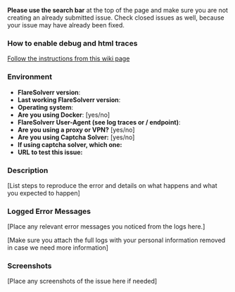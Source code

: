 **Please use the search bar** at the top of the page and make sure you are not creating an already submitted issue.
Check closed issues as well, because your issue may have already been fixed.

### How to enable debug and html traces

[Follow the instructions from this wiki page](https://github.com/FlareSolverr/FlareSolverr/wiki/How-to-enable-debug-and-html-trace)

### Environment

* **FlareSolverr version**:
* **Last working FlareSolverr version**:
* **Operating system**:
* **Are you using Docker**: [yes/no]
* **FlareSolverr User-Agent (see log traces or / endpoint)**:
* **Are you using a proxy or VPN?** [yes/no]
* **Are you using Captcha Solver:** [yes/no]
* **If using captcha solver, which one:**
* **URL to test this issue:**

### Description

[List steps to reproduce the error and details on what happens and what you expected to happen]

### Logged Error Messages

[Place any relevant error messages you noticed from the logs here.]

[Make sure you attach the full logs with your personal information removed in case we need more information]

### Screenshots

[Place any screenshots of the issue here if needed]
